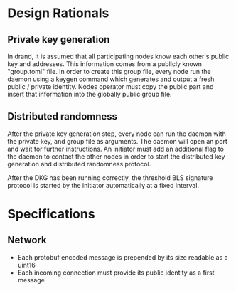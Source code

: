 # Design Rationals

## Private key generation

In drand, it is assumed that all participating nodes know each other's public key and
addresses. This information comes from a publicly known "group.toml" file.
In order to create this group file, every node run the daemon using a keygen
command which generates and output a fresh public / private identity. Nodes
operator must copy the public part and insert that information into the globally
public group file.

## Distributed randomness

After the private key generation step, every node can run the daemon with the
private key, and group file as arguments. The daemon will open an port and wait
for further instructions. An initiator must add an additional flag to the daemon
to contact the other nodes in order to start the distributed key generation and
distributed randomness protocol.

After the DKG has been running correctly, the threshold BLS signature protocol
is started by the initiator automatically at a fixed interval.

# Specifications

## Network

- Each protobuf encoded message is prepended by its size readable as a uint16
- Each incoming connection must provide its public identity as a first message


